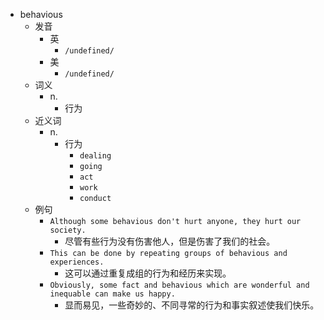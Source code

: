 - behavious
  - 发音
    - 英
      - `/undefined/`
    - 美
      - `/undefined/`
  - 词义
    - n.
      - 行为
  - 近义词
    - n.
      - 行为
        - `dealing`
        - `going`
        - `act`
        - `work`
        - `conduct`
  - 例句
    - `Although some behavious don't hurt anyone, they hurt our society.`
      - 尽管有些行为没有伤害他人，但是伤害了我们的社会。
    - `This can be done by repeating groups of behavious and experiences.`
      - 这可以通过重复成组的行为和经历来实现。
    - `Obviously, some fact and behavious which are wonderful and inequable can make us happy.`
      - 显而易见，一些奇妙的、不同寻常的行为和事实叙述使我们快乐。

